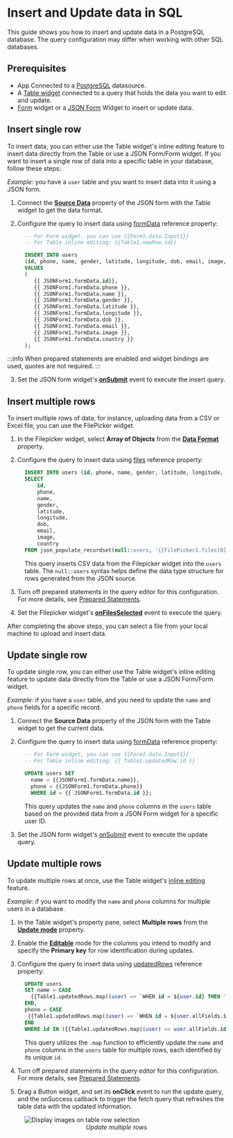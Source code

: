# Insert and Update data in SQL

This guide shows you how to insert and update data in a PostgreSQL database. The query configuration may differ when working with other SQL databases.


## Prerequisites

* App Connected to a [PostgreSQL](/connect-data/reference/querying-postgres) datasource.
* A [Table widget](/reference/widgets/table) connected to a query that holds the data you want to edit and update.
* [Form](/reference/widgets/form) widget or a [JSON Form](/reference/widgets/json-form) Widget to insert or update data.


## Insert single row

 To insert data, you can either use the Table widget's inline editing feature to insert data directly from the Table or use a JSON Form/Form widget. If you want to insert a single row of data into a specific table in your database, follow these steps:

*Example*: you have a `user` table and you want to insert data into it using a JSON form.

1. Connect the [**Source Data**](/reference/widgets/json-form#source-data-json) property of the JSON form with the Table widget to get the data format.

2. Configure the query to insert data using [formData](/reference/widgets/json-form#formdata-object) reference property:

<dd>

```sql
-- For Form widget, you can use {{Form1.data.Input1}}
-- For Table inline editing: {{Table1.newRow.id}}

INSERT INTO users 
(id, phone, name, gender, latitude, longitude, dob, email, image, country) 
VALUES 
(
   {{ JSONForm1.formData.id}}, 
   {{ JSONForm1.formData.phone }}, 
   {{ JSONForm1.formData.name }}, 
   {{ JSONForm1.formData.gender }}, 
   {{ JSONForm1.formData.latitude }}, 
   {{ JSONForm1.formData.longitude }}, 
   {{ JSONForm1.formData.dob }}, 
   {{ JSONForm1.formData.email }}, 
   {{ JSONForm1.formData.image }}, 
   {{ JSONForm1.formData.country }}
);
```



</dd>

:::info
When prepared statements are enabled and widget bindings are used, quotes are not required.
:::





3. Set the JSON form widget's [**onSubmit**](/reference/widgets/json-form#onsubmit) event to execute the insert query.

## Insert multiple rows

To insert multiple rows of data, for instance, uploading data from a CSV or Excel file, you can use the FilePicker widget.


1. In the Filepicker widget, select **Array of Objects** from the [**Data Format**](/reference/widgets/filepicker#data-format-string) property. 

2. Configure the query to insert data using [files](/reference/widgets/filepicker#files-array) reference property:

<dd>


```sql
INSERT INTO users (id, phone, name, gender, latitude, longitude, dob, email, image, country)
SELECT
	id,
	phone, 
	name,
    gender, 
	latitude, 
	longitude,
    dob, 
    email, 
    image, 
    country
FROM json_populate_recordset(null::users, '{{FilePicker1.files[0].data}}');
```


This query inserts CSV data from the Filepicker widget into the `users` table. The `null::users` syntax helps define the data type structure for rows generated from the JSON source. 






</dd>

3. Turn off prepared statements in the query editor for this configuration. For more details, see [Prepared Statements](/connect-data/concepts/how-to-use-prepared-statements).


4. Set the Filepicker widget's [**onFilesSelected**](/reference/widgets/filepicker#onfilesselected) event to execute the query.



After completing the above steps, you can select a file from your local machine to upload and insert data.


## Update single row

To update single row, you can either use the Table widget's inline editing feature to update data directly from the Table or use a JSON Form/Form widget.

*Example*: if you have a `user` table, and you need to update the `name` and `phone` fields for a specific record.

1. Connect the **Source Data** property of the JSON form with the Table widget to get the current data.

2. Configure the query to insert data using [formData](/reference/widgets/json-form#formdata-object) reference property:

<dd>

```sql
-- For Form widget, you can use {{Form1.data.Input1}}
-- For Table inline editing: {{ Table1.updatedRow.id }}

UPDATE users SET 
  name = {{JSONForm1.formData.name}},
  phone = {{JSONForm1.formData.phone}}
  WHERE id = {{ JSONForm1.formData.id }};
```

This query updates the `name` and `phone` columns in the `users` table based on the provided data from a JSON Form widget for a specific user ID.



</dd>

3. Set the JSON form widget's [onSubmit](/reference/widgets/json-form#onsubmit) event to execute the update query.

## Update multiple rows

To update multiple rows at once, use the Table widget's [inline editing](/reference/widgets/table/inline-editing) feature.

*Example*: if you want to modify the `name` and `phone` columns for multiple users in a database.

1. In the Table widget's property pane, select **Multiple rows** from the [**Update mode**](/reference/widgets/table#update-mode-string) property. 

2. Enable the [**Editable**](/reference/widgets/table#editable-boolean) mode for the columns you intend to modify and specify the **Primary key** for row identification during updates.

3. Configure the query to insert data using [updatedRows](/reference/widgets/table#updatedrows-arrayobject) reference property:

<dd>

```sql
UPDATE users
SET name = CASE
  {{Table1.updatedRows.map((user) => `WHEN id = ${user.id} THEN '${user.updatedFields.name}'`).join('\n')}}
END,
phone = CASE
 {{Table1.updatedRows.map((user) => `WHEN id = ${user.allFields.id} THEN '${user.updatedFields.phone}'`).join('\n')}}
END
WHERE id IN ({{Table1.updatedRows.map((user) => user.allFields.id).join(',')}});
```

This query utilizes the `.map` function to efficiently update the `name` and `phone` columns in the `users` table for multiple rows, each identified by its unique `id`.

</dd>

4. Turn off prepared statements in the query editor for this configuration. For more details, see [Prepared Statements](/connect-data/concepts/how-to-use-prepared-statements).



5. Drag a Button widget, and set its **onClick** event to run the update query, and the onSuccess callback to trigger the fetch query that refreshes the table data with the updated information.







<figure>
  <img src="/img/multi-update-sql.gif" style= {{width:"700px", height:"auto"}} alt="Display images on table row selection"/>
  <figcaption align = "center"><i>Update multiple rows</i></figcaption>
</figure>